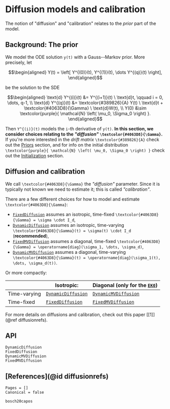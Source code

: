 # Diffusion models and calibration

The notion of "diffusion" and "calibration" relates to the _prior_ part of the model.

## Background: The prior

We model the ODE solution ``y(t)`` with a Gauss--Markov prior.
More precisely, let
```math
\begin{aligned}
Y(t) = \left[ Y^{(0)}(t), Y^{(1)}(t), \dots Y^{(q)}(t) \right],
\end{aligned}
```
be the solution to the SDE
```math
\begin{aligned}
\text{d} Y^{(i)}(t) &= Y^{(i+1)}(t) \ \text{d}t, \qquad i = 0, \dots, q-1, \\
\text{d} Y^{(q)}(t) &= \textcolor{#389826}{A} Y(t) \ \text{d}t + \textcolor{#4063D8}{\Gamma} \ \text{d}W(t), \\
Y(0) &\sim \textcolor{purple}{ \mathcal{N} \left( \mu_0, \Sigma_0 \right) }.
\end{aligned}
```
Then ``Y^{(i)}(t)`` models the ``i``-th derivative of ``y(t)``.
**In this section, we consider choices relating to the _"diffusion"_ ``\textcolor{#4063D8}{\Gamma}``.**
If you're more interested in the _drift matrix_ ``\textcolor{#389826}{A}`` check out the [Priors](@ref) section,
and for info on the initial distribution ``\textcolor{purple}{ \mathcal{N} \left( \mu_0, \Sigma_0 \right) }`` check out the [Initialization](@ref) section.


## Diffusion and calibration

We call ``\textcolor{#4063D8}{\Gamma}`` the _"diffusion"_ parameter.
Since it is typically not known we need to estimate it; this is called _"calibration"_.

There are a few different choices for how to model and estimate ``\textcolor{#4063D8}{\Gamma}``:
- [`FixedDiffusion`](@ref) assumes an isotropic, time-fixed ``\textcolor{#4063D8}{\Gamma} = \sigma \cdot I_d``,
- [`DynamicDiffusion`](@ref) assumes an isotropic, time-varying ``\textcolor{#4063D8}{\Gamma}(t) = \sigma(t) \cdot I_d`` (**recommended**),
- [`FixedMVDiffusion`](@ref) assumes a diagonal, time-fixed ``\textcolor{#4063D8}{\Gamma} = \operatorname{diag}(\sigma_1, \dots, \sigma_d)``,
- [`DynamicMVDiffusion`](@ref) assumes a diagonal, time-varying ``\textcolor{#4063D8}{\Gamma}(t) = \operatorname{diag}(\sigma_1(t), \dots, \sigma_d(t))``.

Or more compactly:

|              | Isotropic:                 | Diagonal (only for the [`EK0`](@ref)) |
|--------------|----------------------------|---------------------------------------|
| Time-varying | [`DynamicDiffusion`](@ref) | [`DynamicMVDiffusion`](@ref)          |
| Time-fixed   | [`FixedDiffusion`](@ref)   | [`FixedMVDiffusion`](@ref)            |


For more details on diffusions and calibration, check out this paper [[1]](@ref diffusionrefs).


## API

```@docs
DynamicDiffusion
FixedDiffusion
DynamicMVDiffusion
FixedMVDiffusion
```


## [References](@id diffusionrefs)

```@bibliography
Pages = []
Canonical = false

bosch20capos
```
